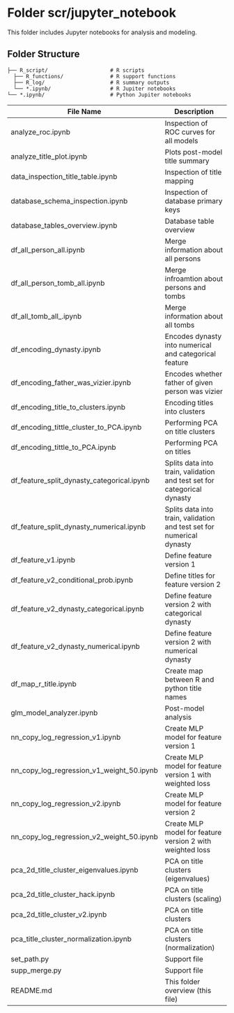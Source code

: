 # Folder scr/jupyter_notebook
This folder includes Jupyter notebooks for analysis and modeling.


## Folder Structure

```plaintext
├── R_script/                    # R scripts
  ├── R_functions/               # R support functions
  ├── R_log/                     # R summary outputs
  └── *.ipynb/                   # R Jupiter notebooks
└── *.ipynb/                     # Python Jupiter notebooks
```

| File Name | Description |
|---|---|
| analyze_roc.ipynb | Inspection of ROC curves for all models |
| analyze_title_plot.ipynb | Plots post-model title summary |
| data_inspection_title_table.ipynb | Inspection of title mapping |
| database_schema_inspection.ipynb | Inspection of database primary keys |
| database_tables_overview.ipynb | Database table overview |
| df_all_person_all.ipynb | Merge information about all persons |
| df_all_person_tomb_all.ipynb | Merge infroamtion about persons and tombs |
| df_all_tomb_all_.ipynb | Merge information about all tombs |
| df_encoding_dynasty.ipynb | Encodes dynasty into numerical and categorical feature |
| df_encoding_father_was_vizier.ipynb | Encodes whether father of given person was vizier |
| df_encoding_title_to_clusters.ipynb | Encoding titles into clusters |
| df_encoding_tittle_cluster_to_PCA.ipynb | Performing PCA on title clusters |
| df_encoding_tittle_to_PCA.ipynb | Performing PCA on titles |
| df_feature_split_dynasty_categorical.ipynb | Splits data into train, validation and test set for categorical dynasty |
| df_feature_split_dynasty_numerical.ipynb | Splits data into train, validation and test set for numerical dynasty |
| df_feature_v1.ipynb | Define feature version 1 |
| df_feature_v2_conditional_prob.ipynb | Define titles for feature version 2 |
| df_feature_v2_dynasty_categorical.ipynb | Define feature version 2 with categorical dynasty |
| df_feature_v2_dynasty_numerical.ipynb | Define feature version 2 with numerical dynasty |
| df_map_r_title.ipynb | Create map between R and python title names |
| glm_model_analyzer.ipynb | Post-model analysis |
| nn_copy_log_regression_v1.ipynb | Create MLP model for feature version 1 |
| nn_copy_log_regression_v1_weight_50.ipynb | Create MLP model for feature version 1 with weighted loss |
| nn_copy_log_regression_v2.ipynb | Create MLP model for feature version 2 |
| nn_copy_log_regression_v2_weight_50.ipynb | Create MLP model for feature version 2 with weighted loss |
| pca_2d_title_cluster_eigenvalues.ipynb | PCA on title clusters (eigenvalues) |
| pca_2d_title_cluster_hack.ipynb | PCA on title clusters (scaling) |
| pca_2d_title_cluster_v2.ipynb | PCA on title clusters |
| pca_title_cluster_normalization.ipynb | PCA on title clusters (normalization) |
| set_path.py | Support file |
| supp_merge.py | Support file |
| README.md | This folder overview (this file) |
